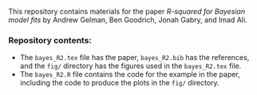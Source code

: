 This repository contains materials for the paper 
_R-squared for Bayesian model fits_ 
by Andrew Gelman, Ben Goodrich, Jonah Gabry, and Imad Ali.

### Repository contents: 

* The `bayes_R2.tex` file has the paper, `bayes_R2.bib` has the references, and the
`fig/` directory has the figures used in the `bayes_R2.tex` file.
* The `bayes_R2.R` file contains the code for the example in the paper, including
the code to produce the plots in the `fig/` directory. 
